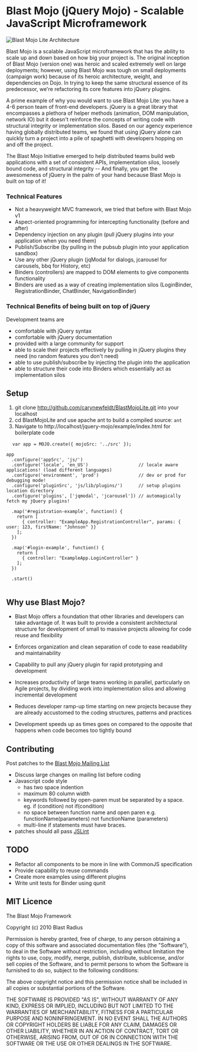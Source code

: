 # Blast Mojo (jQuery Mojo) - Scalable JavaScript Microframework

![Blast Mojo Lite Architecture](http://mojo.bueza.com/bml/architecture.png)

Blast Mojo is a scalable JavaScript microframework that has the ability to scale up and down based on how big your project is. The original inception of Blast Mojo (version one) was heroic and scaled extremely well on large deployments; however, using Blast Mojo was tough on small deployments (campaign work) because of its heroic architecture, weight, and dependencies on Dojo. In trying to keep the same structural essence of its predecessor, we're refactoring its core features into jQuery plugins.

A prime example of why you would want to use Blast Mojo Lite: you have a 4-6 person team of front-end developers. jQuery is a great library that encompasses a plethora of helper methods (animation, DOM manipulation, network IO) but it doesn't reinforce the concepts of writing code with structural integrity or implementation silos. Based on our agency experience having globally distributed teams, we found that using jQuery alone can quickly turn a project into a pile of spaghetti with developers hopping on and off the project.

The Blast Mojo Initiative emerged to help distributed teams build web applications with a set of consistent APIs, implementation silos, loosely bound code, and structural integrity -- And finally, you get the awesomeness of jQuery in the palm of your hand because Blast Mojo is built on top of it!

### Technical Features

* Not a heavyweight MVC framework, we tried that before with Blast Mojo v1
* Aspect-oriented programming for intercepting functionality (before and after)
* Dependency injection on any plugin (pull jQuery plugins into your application when you need them)
* Publish/Subscribe (by pulling in the pubsub plugin into your application sandbox)
* Use any other jQuery plugin (jqModal for dialogs, jcarousel for carousels, bbq for History, etc)
* Binders (controllers) are mapped to DOM elements to give components functionality
* Binders are used as a way of creating implementation silos (LoginBinder, RegistrationBinder, ChatBinder, NavigationBinder)

### Technical Benefits of being built on top of jQuery

Development teams are

* comfortable with jQuery syntax 
* comfortable with jQuery documentation 
* provided with a large community for support
* able to scale their projects effectively by pulling in jQuery plugins they need (no random features you don't need)
* able to use publish/subscribe by injecting the plugin into the application
* able to structure their code into Binders which essentially act as implementation silos

## Setup

1. git clone http://github.com/carynewfeldt/BlastMojoLite.git into your localhost 
1. cd BlastMojoLite and use apache ant to build a compiled source: <code>ant</code>
1. Navigate to http://localhost/jquery-mojo/example/index.html for boilerplate code

<pre>
  <code>var app = MOJO.create({ mojoSrc: '../src' });

app
  .configure('appSrc', 'js/')
  .configure('locale', 'en_US')                   // locale aware applications! (load different languages)
  .configure('environment', 'prod')               // dev or prod for debugging mode!
  .configure('pluginSrc', 'js/lib/plugins/')      // setup plugins location directory
  .configure('plugins', ['jqmodal', 'jcarousel']) // automagically fetch my jQuery plugins!

  .map('#registration-example', function() {
    return [
      { controller: "ExampleApp.RegistrationController", params: { user: 123, firstName: "Johnson" }}
    ];
  })

  .map('#login-example', function() {
    return [
      { controller: "ExampleApp.LoginController" }
    ];
  })

  .start()
  </code>
</pre>


## Why use Blast Mojo?

* Blast Mojo offers a foundation that other libraries and developers can take advantage of. It was built to provide a consistent architectural structure for development of small to massive projects allowing for code reuse and flexibility

* Enforces organization and clean separation of code to ease readability and maintainability

* Capability to pull any jQuery plugin for rapid prototyping and development
 
* Increases productivity of large teams working in parallel, particularly on Agile projects, by dividing work into implementation silos and allowing incremental development

* Reduces developer ramp-up time starting on new projects because they are already accustomed to the coding structures, patterns and practices

* Development speeds up as times goes on compared to the opposite that happens when code becomes too tightly bound

## Contributing

Post patches to the [Blast Mojo Mailing List](http://groups.google.com/group/blast-mojo)

* Discuss large changes on mailing list before coding
* Javascript code style
  * has two space indention
  * maximum 80 column width
  * keywords followed by open-paren must be separated by a space. eg. if (condition) not if(condition)
  * no space between function name and open paren e.g. functionName(parameters) not functionName (parameters)
  * multi-line if statements must have braces.
* patches should all pass [JSLint](http://jslint.com) 

## TODO

* Refactor all components to be more in line with CommonJS specification
* Provide capability to reuse commands 
* Create more examples using different plugins
* Write unit tests for Binder using qunit

## MIT Licence

The Blast Mojo Framework

Copyright (c) 2010 Blast Radius

Permission is hereby granted, free of charge, to any person obtaining a copy
of this software and associated documentation files (the "Software"), to deal
in the Software without restriction, including without limitation the rights
to use, copy, modify, merge, publish, distribute, sublicense, and/or sell
copies of the Software, and to permit persons to whom the Software is
furnished to do so, subject to the following conditions:

The above copyright notice and this permission notice shall be included in
all copies or substantial portions of the Software.

THE SOFTWARE IS PROVIDED "AS IS", WITHOUT WARRANTY OF ANY KIND, EXPRESS OR
IMPLIED, INCLUDING BUT NOT LIMITED TO THE WARRANTIES OF MERCHANTABILITY,
FITNESS FOR A PARTICULAR PURPOSE AND NONINFRINGEMENT. IN NO EVENT SHALL THE
AUTHORS OR COPYRIGHT HOLDERS BE LIABLE FOR ANY CLAIM, DAMAGES OR OTHER
LIABILITY, WHETHER IN AN ACTION OF CONTRACT, TORT OR OTHERWISE, ARISING FROM,
OUT OF OR IN CONNECTION WITH THE SOFTWARE OR THE USE OR OTHER DEALINGS IN
THE SOFTWARE.